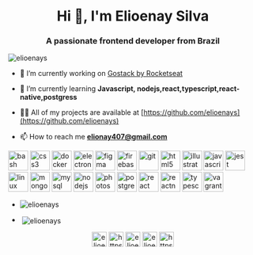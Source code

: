 <h1 align="center">Hi 👋, I'm Elioenay Silva</h1>
<h3 align="center">A passionate frontend developer from Brazil</h3>

<p align="left"> <img src="https://komarev.com/ghpvc/?username=elioenays" alt="elioenays" /> </p>

- 🔭 I’m currently working on [Gostack by Rocketseat](https://app.rocketseat.com.br/me/elioenay)

- 🌱 I’m currently learning **Javascript, nodejs,react,typescript,react-native,postgress**

- 👨‍💻 All of my projects are available at [https://github.com/elioenays](https://github.com/elioenays)

- 📫 How to reach me **elionay407@gmail.com**

<p align="left"><img src="https://www.vectorlogo.zone/logos/gnu_bash/gnu_bash-icon.svg" alt="bash" width="40" height="40"/> <img src="https://devicons.github.io/devicon/devicon.git/icons/css3/css3-original-wordmark.svg" alt="css3" width="40" height="40"/> <img src="https://devicons.github.io/devicon/devicon.git/icons/docker/docker-original-wordmark.svg" alt="docker" width="40" height="40"/> <img src="https://devicons.github.io/devicon/devicon.git/icons/electron/electron-original.svg" alt="electron" width="40" height="40"/> <img src="https://www.vectorlogo.zone/logos/figma/figma-icon.svg" alt="figma" width="40" height="40"/> <img src="https://www.vectorlogo.zone/logos/firebase/firebase-icon.svg" alt="firebase" width="40" height="40"/> <img src="https://www.vectorlogo.zone/logos/git-scm/git-scm-icon.svg" alt="git" width="40" height="40"/> <img src="https://devicons.github.io/devicon/devicon.git/icons/html5/html5-original-wordmark.svg" alt="html5" width="40" height="40"/> <img src="https://www.vectorlogo.zone/logos/adobe_illustrator/adobe_illustrator-icon.svg" alt="illustrator" width="40" height="40"/> <img src="https://devicons.github.io/devicon/devicon.git/icons/javascript/javascript-original.svg" alt="javascript" width="40" height="40"/> <img src="https://www.vectorlogo.zone/logos/jestjsio/jestjsio-icon.svg" alt="jest" width="40" height="40"/> <img src="https://devicons.github.io/devicon/devicon.git/icons/linux/linux-original.svg" alt="linux" width="40" height="40"/> <img src="https://devicons.github.io/devicon/devicon.git/icons/mongodb/mongodb-original-wordmark.svg" alt="mongodb" width="40" height="40"/> <img src="https://devicons.github.io/devicon/devicon.git/icons/mysql/mysql-original-wordmark.svg" alt="mysql" width="40" height="40"/> <img src="https://devicons.github.io/devicon/devicon.git/icons/nodejs/nodejs-original-wordmark.svg" alt="nodejs" width="40" height="40"/> <img src="https://devicons.github.io/devicon/devicon.git/icons/photoshop/photoshop-plain.svg" alt="photoshop" width="40" height="40"/> <img src="https://devicons.github.io/devicon/devicon.git/icons/postgresql/postgresql-original-wordmark.svg" alt="postgresql" width="40" height="40"/> <img src="https://devicons.github.io/devicon/devicon.git/icons/react/react-original-wordmark.svg" alt="react" width="40" height="40"/> <img src="https://reactnative.dev/img/header_logo.svg" alt="reactnative" width="40" height="40"/> <img src="https://devicons.github.io/devicon/devicon.git/icons/typescript/typescript-original.svg" alt="typescript" width="40" height="40"/> <img src="https://www.vectorlogo.zone/logos/vagrantup/vagrantup-icon.svg" alt="vagrant" width="40" height="40"/></p>

- <p><img align="left" src="https://github-readme-stats.vercel.app/api/top-langs/?username=elioenays&layout=compact" alt="elioenays" /></p>

- <p>&nbsp;<img align="center" src="https://github-readme-stats.vercel.app/api?username=elioenays&show_icons=true" alt="elioenays" /></p>

<p align="center">
<a href="https://twitter.com/elioenay__" target="blank"><img align="center" src="https://cdn.jsdelivr.net/npm/simple-icons@3.0.1/icons/twitter.svg" alt="elioenay__" height="30" width="30" /></a>
<a href="https://linkedin.com/in/https://www.linkedin.com/in/elioenay-silva-95a462159/" target="blank"><img align="center" src="https://cdn.jsdelivr.net/npm/simple-icons@3.0.1/icons/linkedin.svg" alt="https://www.linkedin.com/in/elioenay-silva-95a462159/" height="30" width="30" /></a>
<a href="https://codesandbox.com/elioenays" target="blank"><img align="center" src="https://cdn.jsdelivr.net/npm/simple-icons@3.0.1/icons/codesandbox.svg" alt="elioenays" height="30" width="30" /></a>
<a href="https://instagram.com/elioenay_s" target="blank"><img align="center" src="https://cdn.jsdelivr.net/npm/simple-icons@3.0.1/icons/instagram.svg" alt="elioenay_s" height="30" width="30" /></a>
<a href="https://www.youtube.com/c/https://www.youtube.com/channel/ucfu2dwxnvobm5jevtbyrflg?view_as=subscriber" target="blank"><img align="center" src="https://cdn.jsdelivr.net/npm/simple-icons@3.0.1/icons/youtube.svg" alt="https://www.youtube.com/channel/ucfu2dwxnvobm5jevtbyrflg?view_as=subscriber" height="30" width="30" /></a>
</p>
